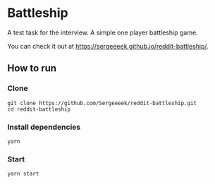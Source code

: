 # Battleship

A test task for the interview. A simple one player battleship game.

You can check it out at https://sergeeeek.github.io/reddit-battleship/.

## How to run

### Clone

```shell
git clone https://github.com/Sergeeeek/reddit-battleship.git
cd reddit-battleship
```

### Install dependencies

```shell
yarn
```

### Start

```shell
yarn start
```
